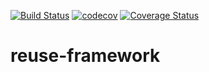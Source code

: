 [![Build Status](https://travis-ci.org/EArchitecture/reuse-framework.svg?branch=master)](https://travis-ci.org/EArchitecture/reuse-framework)
[![codecov](https://codecov.io/gh/EArchitecture/reuse-framework/branch/master/graph/badge.svg)](https://codecov.io/gh/EArchitecture/reuse-framework)
[![Coverage Status](https://coveralls.io/repos/github/EArchitecture/reuse-framework/badge.svg?branch=master)](https://coveralls.io/github/EArchitecture/reuse-framework?branch=master)

# reuse-framework
